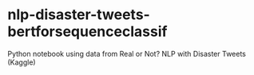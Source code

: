 # nlp-disaster-tweets-bertforsequenceclassif
Python notebook using data from Real or Not? NLP with Disaster Tweets (Kaggle)
